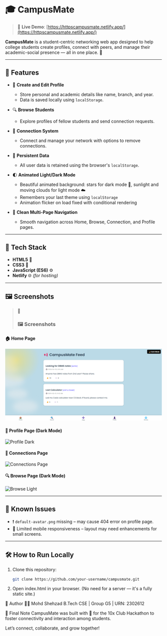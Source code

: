 # 🎓 CampusMate

> 🔗 **Live Demo**: [https://httpscampusmate.netlify.app/](https://httpscampusmate.netlify.app/)

**CampusMate** is a student-centric networking web app designed to help college students create profiles, connect with peers, and manage their academic-social presence — all in one place. 🚀

---

## 📌 Features

- 👤 **Create and Edit Profile**
  - Store personal and academic details like name, branch, and year.
  - Data is saved locally using `localStorage`.

- 🔍 **Browse Students**
  - Explore profiles of fellow students and send connection requests.

- 🔗 **Connection System**
  - Connect and manage your network with options to remove connections.

- 💾 **Persistent Data**
  - All user data is retained using the browser's `localStorage`.

- 🌓 **Animated Light/Dark Mode**
  - Beautiful animated background: stars for dark mode 🌌, sunlight and moving clouds for light mode ☁️
  - Remembers your last theme using `localStorage`
  - Animation flicker on load fixed with conditional rendering

- 📱 **Clean Multi-Page Navigation**
  - Smooth navigation across Home, Browse, Connection, and Profile pages.

---

## 🧩 Tech Stack

- **HTML5** 🧱  
- **CSS3** 🎨  
- **JavaScript (ES6)** ⚙️  
- **Netlify** 🌐 *(for hosting)*

---

## 🖼️ Screenshots

> 📸
> ### 🖼️ Screenshots

#### 🏠 Home Page
![Home Page](./campusMate/assets/home-page.png)

#### 👤 Profile Page (Dark Mode)
![Profile Dark](assets/profile-dark.png)

#### 🔗 Connections Page
![Connections Page](assets/connections-page.png)

#### 🔍 Browse Page (Dark Mode)
![Browse Light](assets/browse-light.png)


---

## 🚧 Known Issues

- ❗ `default-avatar.png` missing – may cause 404 error on profile page.
- 📱 Limited mobile responsiveness – layout may need enhancements for small screens.

---

## 🛠️ How to Run Locally

1. Clone this repository:
   ```bash
   git clone https://github.com/your-username/campusmate.git
2. Open index.html in your browser.
(No need for a server — it's a fully static site.)

🙌 Author
👨‍💻 Mohd Shehzad
B.Tech CSE | Group G5 | URN: 2302612

🏁 Final Note
CampusMate was built with 💙 for the 10x Club Hackathon to foster connectivity and interaction among students.

Let’s connect, collaborate, and grow together!
